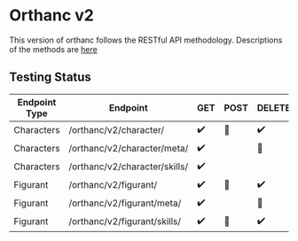 # Orthanc v2
This version of orthanc follows the RESTful API methodology.
Descriptions of the methods are [here](https://www.restapitutorial.com/lessons/httpmethods.html)

## Testing Status
| Endpoint Type | Endpoint                      | GET                | POST           | DELETE             | PUT    | UPDATE         |
| ------------- | ----------------------------- | ------------------ | -------------- | ------------------ | ------ | -------------- |
| Characters    | /orthanc/v2/character/        | :heavy_check_mark: | :construction: | :heavy_check_mark: | Needed |
| Characters    | /orthanc/v2/character/meta/   | :heavy_check_mark: |                | :construction:     |        | :construction: |
| Characters    | /orthanc/v2/character/skills/ | :heavy_check_mark: |                |                    |        |
| Figurant      | /orthanc/v2/figurant/         | :heavy_check_mark: | :construction: | :heavy_check_mark: |
| Figurant      | /orthanc/v2/figurant/meta/    | :heavy_check_mark: |                | :construction:     |        | :construction: |
| Figurant      | /orthanc/v2/figurant/skills/  | :heavy_check_mark: | :construction: | :heavy_check_mark: |        |
